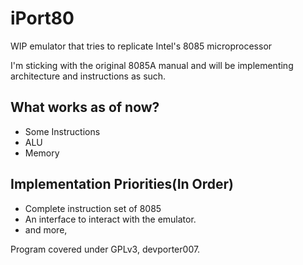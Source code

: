 # iPort80
WIP emulator that tries to replicate Intel's 8085 microprocessor

I'm sticking with the original 8085A manual and will be implementing architecture and instructions as such.


## What works as of now?
* Some Instructions
* ALU
* Memory

## Implementation Priorities(In Order)
* Complete instruction set of 8085
* An interface to interact with the emulator.
* and more,

Program covered under GPLv3, devporter007.